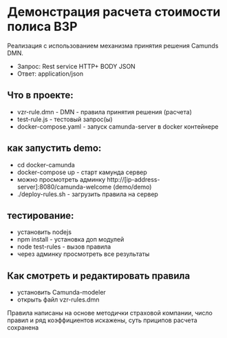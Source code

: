 Демонстрация расчета стоимости полиса ВЗР
=========================================

Реализация с использованием механизма принятия решения Camunds DMN.
* Запрос: Rest service HTTP+ BODY JSON
* Ответ: application/json

Что в проекте: 
-------------
* vzr-rule.dmn -  DMN - правила принятия решения (расчета)
* test-rule.js - тестовый запрос(ы)
* docker-compose.yaml - запуск camunda-server в docker контейнере

как запустить demo:
-------------------
- cd docker-camunda
- docker-compose up - старт камунда сервер
- можно просмотреть админку http://[ip-address-server]:8080/camunda-welcome (demo/demo)
- ./deploy-rules.sh - загрузить правила на сервер

тестирование:
-------------
- установить  nodejs
- npm install - установка доп модулей
- node test-rules - вызов правила
- через админку просмотреть все результаты

Как смотреть и редактировать правила
------------------------------------
- установить Camunda-modeler
- открыть файл vzr-rules.dmn

Правила написаны на основе методички страховой компании, число правил и ряд коэффициентов искажены, суть приципов расчета сохранена




